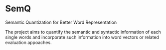 # SemQ
Semantic Quantization for Better Word Representation

The project aims to quantify the semantic and syntactic information of each single words and incorporate such information into word vectors or related evaluation appoaches.
